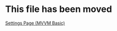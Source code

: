 # This file has been moved

[Settings Page (MVVM Basic)](https://github.com/microsoft/WindowsTemplateStudio/blob/release/docs/UWP/pages/settings-mvvmbasic.vb.md)